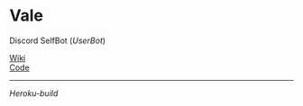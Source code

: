 # Vale  
  
Discord SelfBot (*UserBot*)  
  
[Wiki](wiki)  
[Code](Prototype.json)  
***  
*Heroku-build*  
